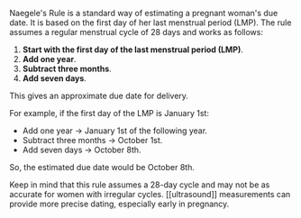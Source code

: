 Naegele's Rule is a standard way of estimating a pregnant woman's due date. It is based on the first day of her last menstrual period (LMP). The rule assumes a regular menstrual cycle of 28 days and works as follows:

1. **Start with the first day of the last menstrual period (LMP)**.
2. **Add one year**.
3. **Subtract three months**.
4. **Add seven days**.

This gives an approximate due date for delivery. 

For example, if the first day of the LMP is January 1st:
- Add one year → January 1st of the following year.
- Subtract three months → October 1st.
- Add seven days → October 8th.

So, the estimated due date would be October 8th.

Keep in mind that this rule assumes a 28-day cycle and may not be as accurate for women with irregular cycles. [[ultrasound]] measurements can provide more precise dating, especially early in pregnancy.